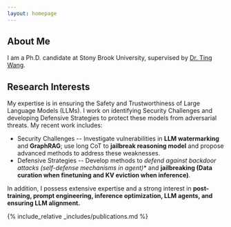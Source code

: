 ```yaml
---
layout: homepage
---
```


## About Me

I am a Ph.D. candidate at Stony Brook University, supervised by [Dr. Ting Wang](https://alps-lab.github.io/).

## Research Interests

My expertise is in ensuring the Safety and Trustworthiness of Large Language Models (LLMs). I work on identifying Security Challenges and developing Defensive Strategies to protect these models from adversarial threats. My recent work includes:
* Security Challenges -- Investigate vulnerabilities in **LLM watermarking** and **GraphRAG**; use long CoT to **jailbreak reasoning model** and propose advanced methods to address these weaknesses.
* Defensive Strategies -- Develop methods to **defend against backdoor attacks* (self-defense mechanisms in agent)** and **jailbreaking (Data curation when finetuning and KV eviction when inference)**.
  
In addition, I possess extensive expertise and a strong interest in **post-training, prompt engineering, inference optimization, LLM agents, and ensuring LLM alignment.**



<!-- ## News



- <label class="paper_label_style">Editorship</label> Ting is assigned the associate editor of ACM Transactions on Intelligent Systems and Technology.
- <label class="info_label_style">Award</label>  [AutoML in the Wild](https://dl.acm.org/doi/abs/10.1145/3544548.3581082) received the CHI'23 Best Paper Honorable Mention.
- <label class="fund_label_style">Grant</label> NSF award to support our research on <a href="https://www.nsf.gov/awardsearch/showAward?AWD_ID=2212323">the Security Risks of AutoML</a>. Thank you, NSF!
- <label class="info_label_style">Award</label> [Android App Analysis](https://dl.acm.org/doi/10.1145/3533767.3534410) received the ACM SIGSOFT Distinguished Paper award! -->


<!-- ## News

- **[Feb. 2020]** Our paper about incremental learning is accepted to CVPR 2020.
- **[Feb. 2020]** We will host the ACM Multimedia Asia 2020 conference in Singapore!
- **[Sept. 2019]** Our paper about few-shot learning is accepted to NeurIPS 2019.
- **[Mar. 2019]** Our paper about few-shot learning is accepted to CVPR 2019. -->



{% include_relative _includes/publications.md %}

<!-- {% include_relative _includes/teaching.md %} -->

<!-- {% include_relative _includes/services.md %} -->

<div style="display: flex; justify-content: space-between; align-items: flex-start;">
  <div style="width: 65%;">
    <!-- Your content on the left side goes here -->
    <!-- <p>This is the content on the left side.</p> -->
  </div>
  <div style="width: 33%; max-width: 400px; height: 300px; overflow: hidden;">
    <script type="text/javascript" id="clustrmaps" src="//cdn.clustrmaps.com/map_v2.js?cl=4dbbd6&w=300&t=n&d=yQogTRP1sCUUtzWxfRSFqiPvHgpk71XyO6nBiXkJj6Y&co=ffffff&cmo=e95f42&cmn=05a087&ct=000000"></script>
  </div>
</div>